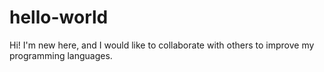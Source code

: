 # hello-world

Hi! I'm new here, and I would like to collaborate with others to improve my programming languages.
